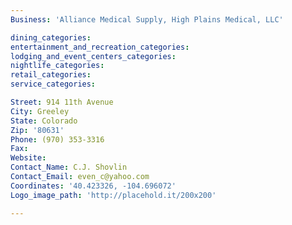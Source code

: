 ```yaml
---
Business: 'Alliance Medical Supply, High Plains Medical, LLC'

dining_categories:
entertainment_and_recreation_categories:
lodging_and_event_centers_categories:
nightlife_categories:
retail_categories:
service_categories:

Street: 914 11th Avenue
City: Greeley
State: Colorado
Zip: '80631'
Phone: (970) 353-3316
Fax:
Website:
Contact_Name: C.J. Shovlin
Contact_Email: even_c@yahoo.com
Coordinates: '40.423326, -104.696072'
Logo_image_path: 'http://placehold.it/200x200'

---
```



